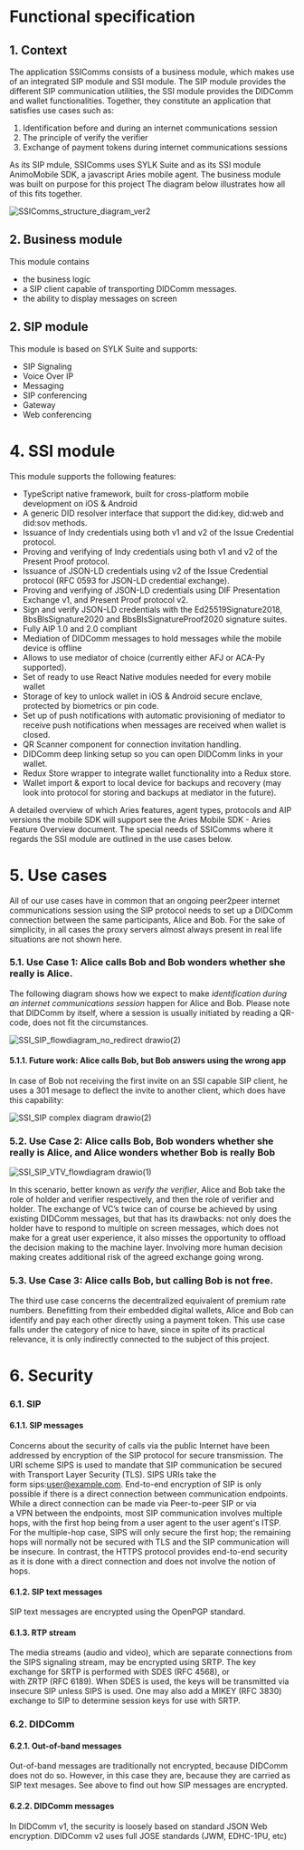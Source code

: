 # Functional specification

## 1. Context
The application SSIComms consists of a business module, which makes use of an integrated SIP module and SSI module. The SIP module provides the different SIP communication utilities, the SSI module provides the DIDComm and wallet functionalities. Together, they constitute an application that satisfies use cases such as:
1. Identification before and during an internet communications session
2. The principle of verify the verifier
3. Exchange of payment tokens during internet communications sessions

As its SIP mdule, SSIComms uses SYLK Suite and as its SSI module AnimoMobile SDK, a javascript Aries mobile agent. The business module was built on purpose for this project The diagram below illustrates how all of this fits together.

![SSIComms_structure_diagram_ver2](https://user-images.githubusercontent.com/50589812/156152040-dea0e556-24a7-46b6-b836-3aa3f3156a0f.svg)
 
## 2. Business module
This module contains
- the business logic
- a SIP client capable of transporting DIDComm messages.
- the ability to display messages on screen
 
## 2. SIP module
This module is based on SYLK Suite and supports:
- SIP Signaling
- Voice Over IP
- Messaging
- SIP conferencing
- Gateway
- Web conferencing
 
# 4. SSI module

This module supports the following features:
- TypeScript native framework, built for cross-platform mobile development on iOS & Android
- A generic DID resolver interface that support the did:key, did:web and did:sov methods.
- Issuance of Indy credentials using both v1 and v2 of the Issue Credential protocol.
- Proving and verifying of Indy credentials using both v1 and v2 of the Present Proof protocol.
- Issuance of JSON-LD credentials using v2 of the Issue Credential protocol (RFC 0593 for JSON-LD credential exchange).
- Proving and verifying of JSON-LD credentials using DIF Presentation Exchange v1, and Present Proof protocol v2.
- Sign and verify JSON-LD credentials with the Ed25519Signature2018, BbsBlsSignature2020 and BbsBlsSignatureProof2020 signature suites.
- Fully AIP 1.0 and 2.0 compliant
- Mediation of DIDComm messages to hold messages while the mobile device is offline
- Allows to use mediator of choice (currently either AFJ or ACA-Py supported).
- Set of ready to use React Native modules needed for every mobile wallet
- Storage of key to unlock wallet in iOS & Android secure enclave, protected by biometrics or pin code.
- Set up of push notifications with automatic provisioning of mediator to receive push notifications when messages are received when wallet is closed.
- QR Scanner component for connection invitation handling.
- DIDComm deep linking setup so you can open DIDComm links in your wallet.
- Redux Store wrapper to integrate wallet functionality into a Redux store.
- Wallet import & export to local device for backups and recovery (may look into protocol for storing and backups at mediator in the future).

A detailed overview of which Aries features, agent types, protocols and AIP versions the mobile SDK will support see the Aries Mobile SDK - Aries Feature Overview document.
The special needs of SSIComms where it regards the SSI module are outlined in the use cases below.

# 5. Use cases

All of our use cases have in common that an ongoing peer2peer internet communications session using the SIP protocol needs to set up a DIDComm connection between the same participants, Alice and Bob. For the sake of simplicity, in all cases the proxy servers almost always present in real life situations are not shown here.

### 5.1. Use Case 1:  Alice calls Bob and Bob wonders whether she really is Alice.

The following diagram shows how we expect to make _identification during an internet communications session_ happen for Alice and Bob. Please note that DIDComm by itself, where a session is usually initiated by reading a QR-code, does not fit the circumstances. 

  
![SSI_SIP_flowdiagram_no_redirect drawio(2)](https://user-images.githubusercontent.com/50589812/156942818-caa14679-b1c8-44fe-91c4-2dc3a136ffaa.svg)
#### 5.1.1. Future work: Alice calls Bob, but Bob answers using the wrong app
In case of Bob not receiving the first invite on an SSI capable SIP client, he uses a 301 mesage to deflect the invite to another client, which does have this capability:

![SSI_SIP complex diagram drawio(2)](https://user-images.githubusercontent.com/50589812/157230190-de11afc5-746a-4ff8-9fce-76242d25b668.svg)


### 5.2. Use Case 2: Alice calls Bob, Bob wonders whether she really is Alice, and Alice wonders whether Bob is really Bob

![SSI_SIP_VTV_flowdiagram drawio(1)](https://user-images.githubusercontent.com/50589812/156942760-a1ba17fb-5170-4f7a-982b-e039a5e232ee.svg)

In this scenario, better known as _verify the verifier_, Alice and Bob take the role of holder and verifier respectively, and then the role of verifier and holder. The exchange of VC’s twice can of course be achieved by using existing DIDComm messages, but that has its drawbacks: not only does the holder have to respond to multiple on screen messages, which does not make for a great user experience, it also misses the opportunity to offload the decision making to the machine layer. Involving more human decision making creates additional risk of the agreed exchange going wrong.


### 5.3. Use Case 3: Alice calls Bob, but calling Bob is not free.
The third use case concerns the decentralized equivalent of premium rate numbers. Benefitting from their embedded digital wallets, Alice and Bob can identify and pay each other directly using a payment token. 
This use case falls under the category of nice to have, since in spite of its practical relevance, it is only indirectly connected to the subject of this project.


# 6. Security

### 6.1. SIP
#### 6.1.1. SIP messages
Concerns about the security of calls via the public Internet have been addressed by encryption of the SIP protocol for secure transmission. The URI scheme SIPS is used to mandate that SIP communication be secured with Transport Layer Security (TLS). SIPS URIs take the form sips:user@example.com.
End-to-end encryption of SIP is only possible if there is a direct connection between communication endpoints. While a direct connection can be made via Peer-to-peer SIP or via a VPN between the endpoints, most SIP communication involves multiple hops, with the first hop being from a user agent to the user agent's ITSP. For the multiple-hop case, SIPS will only secure the first hop; the remaining hops will normally not be secured with TLS and the SIP communication will be insecure. In contrast, the HTTPS protocol provides end-to-end security as it is done with a direct connection and does not involve the notion of hops.
#### 6.1.2. SIP text messages
SIP text messages are encrypted using the OpenPGP standard.

#### 6.1.3. RTP stream
The media streams (audio and video), which are separate connections from the SIPS signaling stream, may be encrypted using SRTP. The key exchange for SRTP is performed with SDES (RFC 4568), or with ZRTP (RFC 6189). When SDES is used, the keys will be transmitted via insecure SIP unless SIPS is used. One may also add a MIKEY (RFC 3830) exchange to SIP to determine session keys for use with SRTP.

### 6.2. DIDComm
#### 6.2.1. Out-of-band messages
Out-of-band messages are traditionally not encrypted, because DIDComm does not do so. However, in this case they are, because they are carried as SIP text mesages. See above to find out how SIP messages are encrypted.

#### 6.2.2. DIDComm messages
In DIDComm v1, the security is loosely based on standard JSON Web encryption. DIDComm v2 uses full JOSE standards (JWM, EDHC-1PU, etc) 


